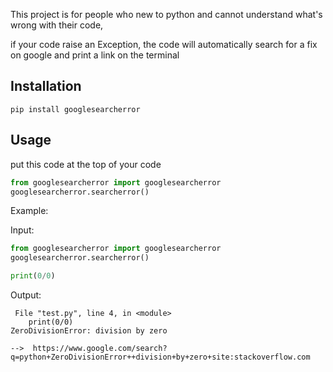 This project is for people who new to python and cannot understand what's wrong with their code, 

if your code raise an Exception, the code will automatically search for a fix on google and print a link on the terminal

## Installation

```pip install googlesearcherror```

## Usage

put this code at the top of your code

```python
from googlesearcherror import googlesearcherror
googlesearcherror.searcherror()
```

Example:


Input:
```python
from googlesearcherror import googlesearcherror
googlesearcherror.searcherror()

print(0/0)
```

Output:
```
 File "test.py", line 4, in <module>
    print(0/0)
ZeroDivisionError: division by zero

-->  https://www.google.com/search?q=python+ZeroDivisionError++division+by+zero+site:stackoverflow.com
```
